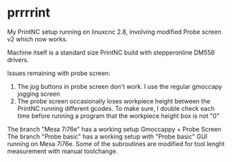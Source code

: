 # prrrrint
My PrintNC setup running on linuxcnc 2.8, involving modified Probe screen v2 which now works. 

Machine itself is a standard size PrintNC build with stepperonline DM556 drivers.

Issues remaining with probe screen:
1. The jog buttons in probe screen don't work. I use the regular gmoccapy jogging screen
2. The probe screen occasionally loses workpiece height between the PrintNC running different gcodes. To make sure, I double check each time before running a program that the workpiece height box is not "0"

The branch "Mesa 7i76e" has a working setup Gmoccappy + Probe Screen
The branch "Probe basic" has a working setup with "Probe basic" GUI running on Mesa 7i76e. Some of the subroutines are modified for tool lenght measurement with manual toolchange.
